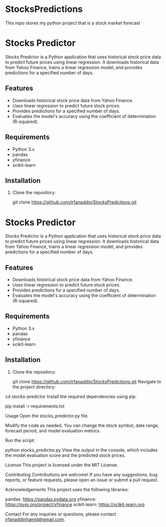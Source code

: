# StocksPredictions
This repo stores my python project that is a stock market forecast

# Stocks Predictor

Stocks Predictor is a Python application that uses historical stock price data to predict future prices using linear regression. It downloads historical data from Yahoo Finance, trains a linear regression model, and provides predictions for a specified number of days.

## Features

- Downloads historical stock price data from Yahoo Finance.
- Uses linear regression to predict future stock prices.
- Provides predictions for a specified number of days.
- Evaluates the model's accuracy using the coefficient of determination (R-squared).

## Requirements

- Python 3.x
- pandas
- yfinance
- scikit-learn

## Installation

1. Clone the repository:

   git clone https://github.com/irfanaddin/StocksPredictions.git

# Stocks Predictor

Stocks Predictor is a Python application that uses historical stock price data to predict future prices using linear regression. It downloads historical data from Yahoo Finance, trains a linear regression model, and provides predictions for a specified number of days.

## Features

- Downloads historical stock price data from Yahoo Finance.
- Uses linear regression to predict future stock prices.
- Provides predictions for a specified number of days.
- Evaluates the model's accuracy using the coefficient of determination (R-squared).

## Requirements

- Python 3.x
- pandas
- yfinance
- scikit-learn

## Installation

1. Clone the repository:

   git clone https://github.com/irfanaddin/StocksPredictions.git
Navigate to the project directory:

cd stocks-predictor
Install the required dependencies using pip:

pip install -r requirements.txt


Usage
Open the stocks_predictor.py file.

Modify the code as needed. You can change the stock symbol, date range, forecast period, and model evaluation metrics.

Run the script:

python stocks_predictor.py
View the output in the console, which includes the model evaluation score and the predicted stock prices.

License
This project is licensed under the MIT License.

Contributing
Contributions are welcome! If you have any suggestions, bug reports, or feature requests, please open an issue or submit a pull request.

Acknowledgements
This project uses the following libraries:

pandas: https://pandas.pydata.org
yfinance: https://pypi.org/project/yfinance
scikit-learn: https://scikit-learn.org



Contact
For any inquiries or questions, please contact irfanaddinhamid@gmail.com.
